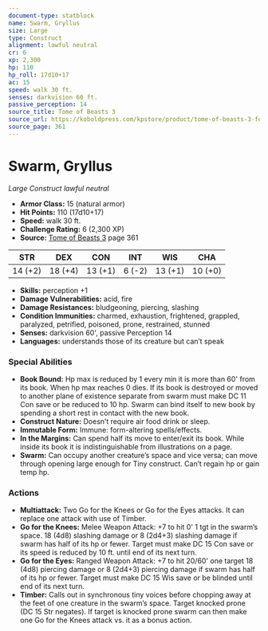 ```yaml
---
document-type: statblock
name: Swarm, Gryllus
size: Large
type: Construct
alignment: lawful neutral
cr: 6
xp: 2,300
hp: 110
hp_roll: 17d10+17
ac: 15
speed: walk 30 ft.
senses: darkvision 60 ft. 
passive_perception: 14
source_title: Tome of Beasts 3
source_url: https://koboldpress.com/kpstore/product/tome-of-beasts-3-for-5th-edition/
source_page: 361
---
```


# Swarm, Gryllus

*Large* *Construct* *lawful neutral*

- **Armor Class:** 15 (natural armor)
- **Hit Points:** 110 (17d10+17)
- **Speed:** walk 30 ft.
- **Challenge Rating:** 6 (2,300 XP)
- **Source:** [Tome of Beasts 3](https://koboldpress.com/kpstore/product/tome-of-beasts-3-for-5th-edition/) page 361

| STR | DEX | CON | INT | WIS | CHA |
| --- | --- | --- | --- | --- | --- |
| 14 (+2) | 18 (+4) | 13 (+1) | 6 (-2) | 13 (+1) | 10 (+0) |

- **Skills:** perception +1
- **Damage Vulnerabilities:** acid, fire
- **Damage Resistances:** bludgeoning, piercing, slashing
- **Condition Immunities:** charmed, exhaustion, frightened, grappled, paralyzed, petrified, poisoned, prone, restrained, stunned 
- **Senses:** darkvision 60', passive Perception 14
- **Languages:** understands those of its creature but can’t speak

### Special Abilities

- **Book Bound:** Hp max is reduced by 1 every min it is more than 60' from its book. When hp max reaches 0 dies. If its book is destroyed or moved to another plane of existence separate from swarm must make DC 11 Con save or be reduced to 10 hp. Swarm can bind itself to new book by spending a short rest in contact with the new book.
- **Construct Nature:** Doesn’t require air food drink or sleep.
- **Immutable Form:** Immune: form-altering spells/effects.
- **In the Margins:** Can spend half its move to enter/exit its book. While inside its book it is indistinguishable from illustrations on a page.
- **Swarm:** Can occupy another creature’s space and vice versa; can move through opening large enough for Tiny construct. Can’t regain hp or gain temp hp.

### Actions

- **Multiattack:** Two Go for the Knees or Go for the Eyes attacks. It can replace one attack with use of Timber.
- **Go for the Knees:** Melee Weapon Attack: +7 to hit 0' 1 tgt in the swarm’s space. 18 (4d8) slashing damage or 8 (2d4+3) slashing damage if swarm has half of its hp or fewer. Target must make DC 15 Con save or its speed is reduced by 10 ft. until end of its next turn.
- **Go for the Eyes:** Ranged Weapon Attack: +7 to hit 20/60' one target 18 (4d8) piercing damage or 8 (2d4+3) piercing damage if swarm has half of its hp or fewer. Target must make DC 15 Wis save or be blinded until end of its next turn.
- **Timber:** Calls out in synchronous tiny voices before chopping away at the feet of one creature in the swarm’s space. Target knocked prone (DC 15 Str negates). If target is knocked prone swarm can then make one Go for the Knees attack vs. it as a bonus action.
